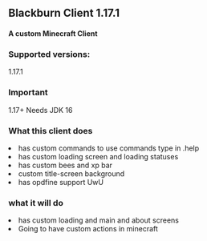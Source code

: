 ## Blackburn Client 1.17.1

#### A custom Minecraft Client 
### Supported versions:
1.17.1

### Important
1.17+ Needs JDK 16

### What this client does 
<li> has custom commands to use commands type in .help
<li> has custom loading screen and loading statuses 
<li> has custom bees and xp bar
<li> custom title-screen background 
<li> has opdfine support UwU

### what it will do
<li>has custom loading and main and about screens</li>
<li> Going to have custom actions in minecraft </li>
